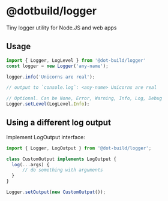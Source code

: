 # @dotbuild/logger

Tiny logger utility for Node.JS and web apps

## Usage

```js
import { Logger, LogLevel } from '@dot-build/logger'
const logger = new Logger('any-name');

logger.info('Unicorns are real');

// output to `console.log`: <any-name> Unicorns are real

// Optional. Can be None, Error, Warning, Info, Log, Debug
Logger.setLevel(LogLevel.Info);
```

## Using a different log output

Implement LogOutput interface:

```js
import { Logger, LogOutput } from '@dot-build/logger';

class CustomOutput implements LogOutput {
  log(...args) {
      // do something with arguments
  }
}

Logger.setOutput(new CustomOutput());

```
